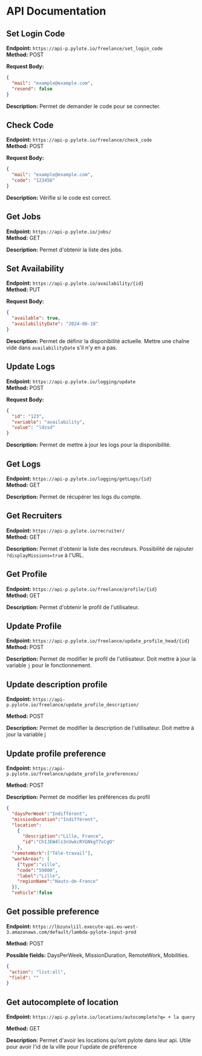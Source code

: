 # API Documentation

## Set Login Code
**Endpoint:** `https://api-p.pylote.io/freelance/set_login_code`  
**Method:** POST  

**Request Body:**
```json
{
  "mail": "example@example.com",
  "resend": false
}
```
**Description:** Permet de demander le code pour se connecter.

## Check Code
**Endpoint:** `https://api-p.pylote.io/freelance/check_code`  
**Method:** POST  

**Request Body:**
```json
{
  "mail": "example@example.com",
  "code": "123456"
}
```
**Description:** Vérifie si le code est correct.

## Get Jobs
**Endpoint:** `https://api-p.pylote.io/jobs/`  
**Method:** GET  

**Description:** Permet d'obtenir la liste des jobs.

## Set Availability
**Endpoint:** `https://api-p.pylote.io/availability/{id}`  
**Method:** PUT  

**Request Body:**
```json
{
  "available": true,
  "availabilityDate": "2024-06-18"
}
```
**Description:** Permet de définir la disponibilité actuelle. Mettre une chaîne vide dans `availabilityDate` s'il n'y en a pas.

## Update Logs
**Endpoint:** `https://api-p.pylote.io/logging/update`  
**Method:** POST  

**Request Body:**
```json
{
  "id": "123",
  "variable": "availability",
  "value": "ldzsd"
}
```
**Description:** Permet de mettre à jour les logs pour la disponibilité.

## Get Logs
**Endpoint:** `https://api-p.pylote.io/logging/getLogs/{id}`  
**Method:** GET  

**Description:** Permet de récupérer les logs du compte.

## Get Recruiters
**Endpoint:** `https://api-p.pylote.io/recruiter/`  
**Method:** GET  

**Description:** Permet d'obtenir la liste des recruteurs. Possibilité de rajouter `?displayMissions=true` à l'URL.

## Get Profile
**Endpoint:** `https://api-p.pylote.io/freelance/profile/{id}`  
**Method:** GET  

**Description:** Permet d'obtenir le profil de l'utilisateur.

## Update Profile
**Endpoint:** `https://api-p.pylote.io/freelance/update_profile_head/{id}`  
**Method:** POST  

**Description:** Permet de modifier le profil de l'utilisateur. Doit mettre à jour la variable `j` pour le fonctionnement.

## Update description profile
**Endpoint:** `https://api-p.pylote.io/freelance/update_profile_description/`

**Method:** POST


**Description:** Permet de modifier la description de l'utilisateur. Doit mettre à jour la variable j

## Update profile preference

**Endpoint:** `https://api-p.pylote.io/freelance/update_profile_preferences/`

**Method:** POST


**Description:** Permet de modifier les préférences du profil
```json
{ 
  "daysPerWeek":"Indifférent",
  "missionDuration":"Indifférent",
  "location":
    {
      "description":"Lille, France",
      "id":"ChIJEW4ls3nVwkcRYGNkgT7xCgQ"
    },
  "remoteWork":["Télé-travail"],
  "workAreas": [
    {"type":"ville",
    "code":"59000",
    "label":"Lille",
    "regionName":"Hauts-de-France"
  }],
  "vehicle":false
```

 
## Get possible preference
**Endpoint:** `https://lbzunxli1l.execute-api.eu-west-3.amazonaws.com/default/lambda-pylote-input-prod`

**Method:** POST

**Possible fields:** DaysPerWeek, MissionDuration, RemoteWork, Mobilities.

```json
{
 "action": "list:all",
 "field": ""
}
```
 
## Get autocomplete of location

**Endpoint:** `https://api-p.pylote.io/locations/autocomplete?q= + la query`

**Method:** GET


**Description:** Permet d'avoir les locations qu'ont pylote dans leur api. Utile pour avoir l'id de la ville pour l'update de préférence 
